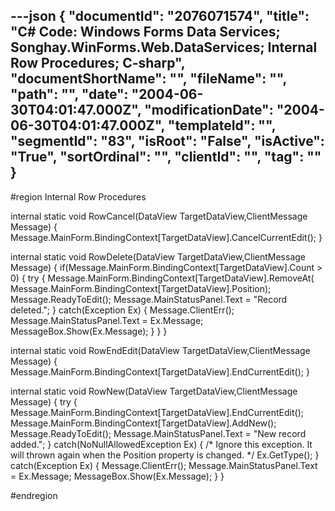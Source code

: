 ---json
{
  "documentId": "2076071574",
  "title": "C# Code: Windows Forms Data Services; Songhay.WinForms.Web.DataServices; Internal Row Procedures; C-sharp",
  "documentShortName": "",
  "fileName": "",
  "path": "",
  "date": "2004-06-30T04:01:47.000Z",
  "modificationDate": "2004-06-30T04:01:47.000Z",
  "templateId": "",
  "segmentId": "83",
  "isRoot": "False",
  "isActive": "True",
  "sortOrdinal": "",
  "clientId": "",
  "tag": ""
}
---

#region Internal Row Procedures

internal static void RowCancel(DataView TargetDataView,ClientMessage Message)
{
    Message.MainForm.BindingContext[TargetDataView].CancelCurrentEdit();
}

internal static void RowDelete(DataView TargetDataView,ClientMessage Message)
{
    if(Message.MainForm.BindingContext[TargetDataView].Count &gt; 0)
    {
        try
        {
            Message.MainForm.BindingContext[TargetDataView].RemoveAt(
                Message.MainForm.BindingContext[TargetDataView].Position);
            Message.ReadyToEdit();
            Message.MainStatusPanel.Text = &quot;Record deleted.&quot;;
        }
        catch(Exception Ex)
        {
            Message.ClientErr();
            Message.MainStatusPanel.Text = Ex.Message;
            MessageBox.Show(Ex.Message);
        }
    }
}

internal static void RowEndEdit(DataView TargetDataView,ClientMessage Message)
{
    Message.MainForm.BindingContext[TargetDataView].EndCurrentEdit();
}

internal static void RowNew(DataView TargetDataView,ClientMessage Message)
{
    try
    {
        Message.MainForm.BindingContext[TargetDataView].EndCurrentEdit();
        Message.MainForm.BindingContext[TargetDataView].AddNew();
        Message.ReadyToEdit();
        Message.MainStatusPanel.Text = &quot;New record added.&quot;;
    }
    catch(NoNullAllowedException Ex)
    {
        /*
            Ignore this exception.
            It will thrown again when the Position property is changed.
        */
        Ex.GetType(); 
    }
    catch(Exception Ex)
    {
        Message.ClientErr();
        Message.MainStatusPanel.Text = Ex.Message;
        MessageBox.Show(Ex.Message);
    }
}

#endregion
